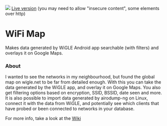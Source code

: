 ![](http://i.imgur.com/FJBoO1a.png)
[Live version](http://wifikart.net) (you may need to allow "insecure content", some elements over http)

# WiFi Map
Makes data generated by WiGLE Android app searchable (with filters) and overlays it on Google Maps.

### About

I wanted to see the networks in my neighbourhood, but found the global map on wigle.net to be far from detailed enough. With this you can take the data generated by the WiGLE app, and overlay it on Google Maps. You also get filtering options based on encryption, SSID, BSSID, date seen and more.
It is also possible to import data generated by airodump-ng on Linux, connect it with the data from WiGLE, and potentially see which clients that have probed or been connected to networks in your database.

For more info, take a look at the [Wiki](https://github.com/Znerox/wifimap/wiki)
